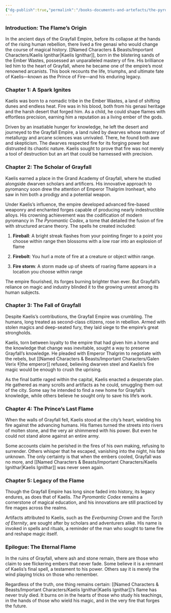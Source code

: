 ```yaml
---
{"dg-publish":true,"permalink":"/books-documents-and-artefacts/the-pyromancer-s-legacy-the-chronicles-of-kaelis-ignithar/","updated":"2025-08-11T11:53:31.275+01:00"}
---
```


### Introduction: The Flame’s Origin

In the ancient days of the Grayfall Empire, before its collapse at the hands of the rising human rebellion, there lived a fire genasi who would change the course of magical history. [[Named Characters & Beasts/Important Characters/Kaelis Ignithar\|Kaelis Ignithar]], born in the blistering sands of the Ember Wastes, possessed an unparalleled mastery of fire. His brilliance led him to the heart of Grayfall, where he became one of the empire’s most renowned arcanists. This book recounts the life, triumphs, and ultimate fate of Kaelis—known as the Prince of Fire—and his enduring legacy.

### Chapter 1: A Spark Ignites

Kaelis was born to a nomadic tribe in the Ember Wastes, a land of shifting dunes and endless heat. Fire was in his blood, both from his genasi heritage and the harsh desert that forged him. As a child, he could shape flames with effortless precision, earning him a reputation as a living ember of the gods.

Driven by an insatiable hunger for knowledge, he left the desert and journeyed to the Grayfall Empire, a land ruled by dwarves whose mastery of metallurgy and arcane sciences was unrivaled. There, he found both awe and skepticism. The dwarves respected fire for its forging power but distrusted its chaotic nature. Kaelis sought to prove that fire was not merely a tool of destruction but an art that could be harnessed with precision.

### Chapter 2: The Scholar of Grayfall

Kaelis earned a place in the Grand Academy of Grayfall, where he studied alongside dwarven scholars and artificers. His innovative approach to pyromancy soon drew the attention of Emperor Thalgrim Ironheart, who saw in him both a prodigy and a potential weapon.

Under Kaelis’s influence, the empire developed advanced fire-based weaponry and enchanted forges capable of producing nearly indestructible alloys. His crowning achievement was the codification of modern pyromancy in _The Pyromantic Codex_, a tome that detailed the fusion of fire with structured arcane theory. The spells he created included:

1. **Fireball**: A bright streak flashes from your pointing finger to a point you choose within range then blossoms with a low roar into an explosion of flame

2. **Firebolt**: You hurl a mote of fire at a creature or object within range.

3. **Fire storm**: A storm made up of sheets of roaring flame appears in a location you choose within range

The empire flourished, its forges burning brighter than ever. But Grayfall’s reliance on magic and industry blinded it to the growing unrest among its human subjects.

### Chapter 3: The Fall of Grayfall

Despite Kaelis’s contributions, the Grayfall Empire was crumbling. The humans, long treated as second-class citizens, rose in rebellion. Armed with stolen magics and deep-seated fury, they laid siege to the empire’s great strongholds.

Kaelis, torn between loyalty to the empire that had given him a home and the knowledge that change was inevitable, sought a way to preserve Grayfall’s knowledge. He pleaded with Emperor Thalgrim to negotiate with the rebels, but [[Named Characters & Beasts/Important Characters/Galen Verix ‡\|the emperor]] refused, believing dwarven steel and Kaelis’s fire magic would be enough to crush the uprising.

As the final battle raged within the capital, Kaelis enacted a desperate plan. He gathered as many scrolls and artifacts as he could, smuggling them out of the city. Some say he intended to find a new home for Grayfall’s knowledge, while others believe he sought only to save his life’s work.

### Chapter 4: The Prince’s Last Flame

When the walls of Grayfall fell, Kaelis stood at the city’s heart, wielding his fire against the advancing humans. His flames turned the streets into rivers of molten stone, and the very air shimmered with his power. But even he could not stand alone against an entire army.

Some accounts claim he perished in the fires of his own making, refusing to surrender. Others whisper that he escaped, vanishing into the night, his fate unknown. The only certainty is that when the embers cooled, Grayfall was no more, and [[Named Characters & Beasts/Important Characters/Kaelis Ignithar\|Kaelis Ignithar]] was never seen again.

###  Chapter 5: Legacy of the Flame

Though the Grayfall Empire has long since faded into history, its legacy endures, as does that of Kaelis. _The Pyromantic Codex_ remains a cornerstone of magical education, and his innovations are still practiced by fire mages across the realms.

Artifacts attributed to Kaelis, such as the _Everburning Crown_ and the _Torch of Eternity_, are sought after by scholars and adventurers alike. His name is invoked in spells and rituals, a reminder of the man who sought to tame fire and reshape magic itself.

### Epilogue: The Eternal Flame

In the ruins of Grayfall, where ash and stone remain, there are those who claim to see flickering embers that never fade. Some believe it is a remnant of Kaelis’s final spell, a testament to his power. Others say it is merely the wind playing tricks on those who remember.

Regardless of the truth, one thing remains certain: [[Named Characters & Beasts/Important Characters/Kaelis Ignithar\|Kaelis Ignithar]]’s flame has never truly died. It burns on in the hearts of those who study his teachings, in the hands of those who wield his magic, and in the very fire that forges the future.
